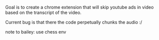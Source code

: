 Goal is to create a chrome extension that will skip youtube ads in video based on the transcript of the video.

Current bug is that there the code perpetually chunks the audio :/ 


note to bailey: use chess env